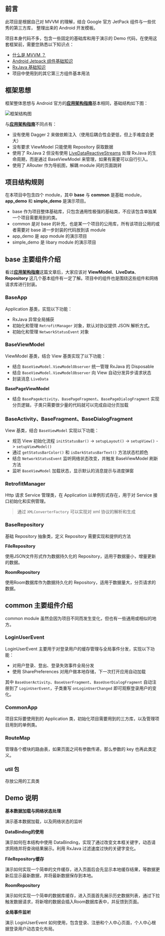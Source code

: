 ## 前言

此项目是根据自己对 MVVM 的理解，结合 Google 官方 JetPack 组件与一些优秀的第三方库，
整理出来的 Android 开发模板。

项目本身代码不多，包含一些固定的基础库和用于演示的 Demo 代码，在使用这套框架前，需要您熟悉以下知识点：

* [什么是 MVVM ？](https://baike.baidu.com/item/MVVM/96310?fr=aladdin)
* [Android Jetpack 组件基础知识](https://developer.android.google.cn/jetpack)
* [RxJava 基础知识](https://github.com/ReactiveX/RxJava)
* 项目中使用到的其它第三方组件基本用法

## 框架思想

框架整体思想与 Android 官方的[**应用架构指南**](https://developer.android.google.cn/jetpack/docs/guide)基本相同，基础结构如下图：

![框架结构图](https://developer.android.google.cn/topic/libraries/architecture/images/final-architecture.png)

与[**应用架构指南**](https://developer.android.google.cn/jetpack/docs/guide)不同点有：

* 没有使用 Dagger 2 来做依赖注入（使用后耦合性会更低，但上手难度会更大）
* 没有要求 ViewModel 只能使用 Repository 获取数据
* 使用了 RxJava 2 但没有使用 [LiveDataReactiveStreams](https://developer.android.google.cn/reference/android/arch/lifecycle/LiveDataReactiveStreams)
处理 RxJava 的生命周期，而是通过 BaseViewModel 来管理，如果有需要可以自行引入。
* 使用了 ARouter 作为导航图，解耦 module 间的页面跳转

## 项目结构规则

在本项目中包含四个 module，其中 **base** 与 **common** 是基础 module，**app_demo**
和 **simple_demo** 是演示项目。

* base 作为项目整体基础库，只包含通用性极强的基础类，不应该包含单独某一个项目需要用到的类。
* common 是对 base 的补充，也是某一个项目的公用库，所有该项目公用的或者需要对 base 进一步封装的代码放到该 module
* app_demo 是 app module 的演示项目
* simple_demo 是 libary module 的演示项目

## base 主要组件介绍

看过[**应用架构指南**](https://developer.android.google.cn/jetpack/docs/guide)这篇文章后，大家应该对
**ViewModel**、**LiveData**、**Repository** 这几个基本组件有一定了解。项目中的组件也是围绕这些组件和网络请求库进行封装。

### BaseApp

Application 基类，实现以下功能：

* RxJava 异常全局捕获
* 初始化和管理 `RetrofitManager` 对象，默认对协议提供 JSON 解析方式。
* 初始化和管理 `NetworkStatusEvent` 对象

### BaseViewModel

ViewModel 基类，结合 View 基类实现了以下功能：

* 结合 `BaseViewModel.ViewModelObserver` 统一管理 RxJava 的 Disposable
* 结合 `BaseViewModel.ViewModelObserver` 向 View 自动分发异步请求状态
* 封装消息 `LiveData`

**BasePageViewModel**

* 结合 `BasePageActivity`、`BasePageFragment`、`BasePageDialogFragment` 实现分页逻辑，子类只需要很少量的代码就可以完成自动分页加载

### BaseActivity、BaseFragment、BaseDialogFragment

View 基类，结合 `BaseViewModel` 实现以下功能：

* 规范 View 初始化流程 `initStatusBar()` -> `setupLayout()` -> `setupView()` -> `setupViewModel()`
* 通过 `getStatusBarColor()` 和 `isDarkStatusBarText()` 方法状态栏颜色
* 结合 `NetworkStatusEvent` 监听网络状态改变，并触发 BaseViewModel 刷新方法
* 监听 `BaseViewModel` 加载状态，显示默认的消息提示与进度弹窗

### RetrofitManager

Http 请求 Service 管理类，在 Application 以单例形式存在，用于对 Service 接口初始化和实例管理。

> 通过 `XMLConverterFactory` 可以实现对 xml 协议的解析和生成

### BaseRepository

基础 Repository 抽象类，定义 Repository 需要实现和提供的方法

**FileRepository**

使用JSON文件形式作为数据持久化的 Repository，适用于数据量小，增量更新的数据。

**RoomRepository**

使用Room数据库作为数据持久化的 Repository，适用于数据量大，分页请求的数据。

## common 主要组件介绍

common module 虽然会因为项目不同而发生变化，但也有一些通用或相似的地方。

### LoginUserEvent

LoginUserEvent 主要用于对登录用户的缓存管理与全局事件分发，实现以下功能：

* 对用户登录、登出、登录失效事件全局分发
* 使用 SharePreferences 对用户做本地存储，下一次打开应用自动加载

其中 `BaseUserActivity`、`BaseUserFragment`、`BaseUserDialogFragment` 自动注册到了 `LoginUserEvent`，子类重写 `onLoginUserChanged` 即可观察登录用户的变化。

### CommonApp

项目实际要使用到的 Application 类，初始化项目需要用到的三方库，以及管理项目用到的单例类。

### RouteMap

管理各个模块的路由表，如果页面之间有参数传递，那么参数的 key 也再此类定义。

### util 包

存放公用的工具类

## Demo 说明

**基本数据加载与网络状态处理**

演示基本数据加载，以及网络状态的监听

**DataBinding的使用**

演示如何在本结构中使用 DataBinding，实现了通过改变文本框关键字，动态请求网络并将查询结果展示。利用 RxJava 过滤速度过快的关键字变化。

**FileRepository缓存**

演示如何实现一个简单的文件缓存，进入页面后会先显示本地缓存结果，等数据更新后显示最新数据，并将最新数据保存到本地。

**RoomRepository**

演示如何实现一个简单的数据库缓存，进入页面首先展示历史数据列表，通过下拉触发数据请求，将新增的数据会插入Room数据库表中，并反馈到页面。

**全局事件监听**

演示 LoginUserEvent 如何使用，包含登录、注册和个人中心页面，个人中心根据登录用户动态变化布局。
